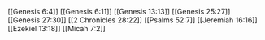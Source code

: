 [[Genesis 6:4]]
[[Genesis 6:11]]
[[Genesis 13:13]]
[[Genesis 25:27]]
[[Genesis 27:30]]
[[2 Chronicles 28:22]]
[[Psalms 52:7]]
[[Jeremiah 16:16]]
[[Ezekiel 13:18]]
[[Micah 7:2]]
